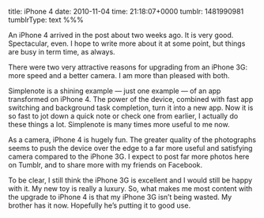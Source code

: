 title: iPhone 4
date: 2010-11-04
time: 21:18:07+0000
tumblr: 1481990981
tumblrType: text
%%%

An iPhone 4 arrived in the post about two weeks ago. It is very good. Spectacular, even. I hope to write more about it at some point, but things are busy in term time, as always.

There were two very attractive reasons for upgrading from an iPhone 3G: more speed and a better camera. I am more than pleased with both.

Simplenote is a shining example — just one example — of an app transformed on iPhone 4. The power of the device, combined with fast app switching and background task completion, turn it into a new app. Now it is so fast to jot down a quick note or check one from earlier, I actually do these things a lot. Simplenote is many times more useful to me now.

As a camera, iPhone 4 is hugely fun. The greater quality of the photographs seems to push the device over the edge to a far more useful and satisfying camera compared to the iPhone 3G. I expect to post far more photos here on Tumblr, and to share more with my friends on Facebook.

To be clear, I still think the iPhone 3G is excellent and I would still be happy with it. My new toy is really a luxury. So, what makes me most content with the upgrade to iPhone 4 is that my iPhone 3G isn’t being wasted. My brother has it now. Hopefully he’s putting it to good use.
